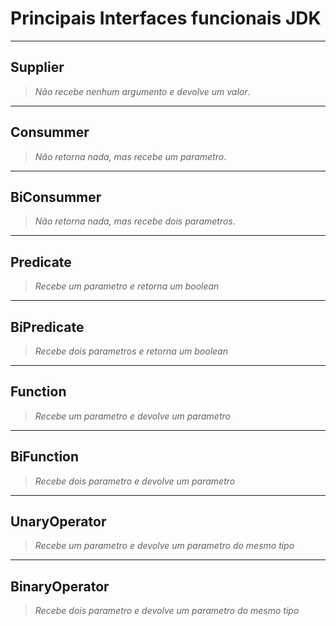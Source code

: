# Principais Interfaces funcionais JDK

---

## Supplier

> *Não recebe nenhum argumento e devolve um valor*.

---

## Consummer

> *Não retorna nada, mas recebe um parametro*.

----

## BiConsummer

> *Não retorna nada, mas recebe dois parametros*.

----

## Predicate

> *Recebe um parametro e retorna um boolean*

----

## BiPredicate

> *Recebe dois parametros e retorna um boolean*

----

## Function

> *Recebe um parametro e devolve um parametro*

---

## BiFunction

> *Recebe dois parametro e devolve um parametro*

---

## UnaryOperator

> *Recebe um parametro e devolve um parametro do mesmo tipo*

----

## BinaryOperator

> *Recebe dois parametro e devolve um parametro do mesmo tipo*

